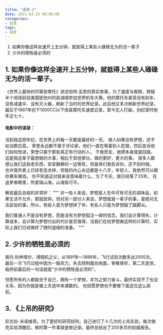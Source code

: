 ```yaml
---
title: "语录-2"
date: 2021-03-25 00:00:00
categories:
- 语录
tags:
- 语录
---
```


1. 如果你像这样全速开上五分钟，就抵得上某些人碌碌无为的活一辈子
2. 少许的牺牲是必须的

<!-- more -->

## 1. 如果你像这样全速开上五分钟，就抵得上某些人碌碌无为的活一辈子。
《世界上最快的印第安摩托》讲述伯特·孟若的真实故事，为了速度与极限，跨越半个地球前往美国犹他州的盐湖城参加世界机车大赛。他的摩托车甚至没有刹车、没有减速伞、没有灭火器，刷新了当时的世界纪录。此后他又多次刷新世界纪录，最后于1967年创下1000CC以下改装摩托车速度记录，至今无人打破。创纪录时他年近七十。

#### 电影中的语录：
活到我这把年纪，在世界上的每一天都是最好的一天。
做人如果没有梦想，还不如当颗白菜。
荣誉永远都不属于评论家，他们一直在等着别人犯错，然后告诉他们如何改进，荣誉只属于那些真正有行动的人。
于我而言，驰骋本身就是回报。
这是我这辈子最想做的大事，相比于其他家伙，做的更好，更大的事。
很多人都想让我们这些老东西，安安静静的一边等死，但是哥们我告诉你，还不到时候。
也许我外表上已经老态龙钟，但我的内心永远都是十八岁，年轻人，我依然可以跟你赛车赌钱。
你不知道这对我来说意味着什么，为了今天，我已经等了25年。
在追梦者眼里，所爱隔山海，山海皆可平。

解说最后总结的非常好：
"""
对一些人来说，梦想是人生中可有可无的调味品，如果生活不允许，那就放弃。但对另一部分人来说，梦想就是一辈子的事，是绝对无法妥协的事。所以，有些人是为梦想拼了命，有些人只是为梦想踮了踮脚尖。

我们普通人不是没有梦想，而是没有为梦想孤注一掷的信念，我们会计算得失，计算成本，会计算为梦想付出的代价是否值得，当我们在给梦想做这样的计算时，实际上我们已经做好了随时退缩的准备。
"""

## 2. 少许的牺牲是必须的
奥托·利林塔尔，滑翔机之父，从1891年～1896年，飞行试验次数多达2000次。最后一次飞行过程中因为一股风力，失去控制栽向地面，脊椎骨折，第二天逝世。临终前最后的一句话就是"少许的牺牲是必须的"。

但愿所有的人都能忠于自己，拥有一个梦想，并为之努力奋斗。最终实现不了也没关系，因为你就是被上天选中来凑数的。
也但愿梦想也不要像下面这位这么疯狂。

## 3. 《上吊的研究》
尼古拉-米诺维奇。为了更好的研究绞刑，自己进行了十几次的上吊实验，每次做完实验清醒后，做的第一件事就是做记录。最终总结出了200多页的权威报告。